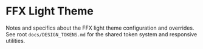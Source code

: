 # FFX Light Theme

Notes and specifics about the FFX light theme configuration and overrides. See root `docs/DESIGN_TOKENS.md` for the shared token system and responsive utilities.
